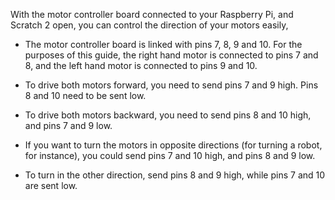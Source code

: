 With the motor controller board connected to your Raspberry Pi, and Scratch 2 open, you can control the direction of your motors easily,

- The motor controller board is linked with pins 7, 8, 9 and 10. For the purposes of this guide, the right hand motor is connected to pins 7 and 8, and the left hand motor is connected to pins 9 and 10.

- To drive both motors forward, you need to send pins 7 and 9 high. Pins 8 and 10 need to be sent low.

- To drive both motors backward, you need to send pins 8 and 10 high, and pins 7 and 9 low.

- If you want to turn the motors in opposite directions (for turning a robot, for instance), you could send pins 7 and 10 high, and pins 8 and 9 low.

- To turn in the other direction, send pins 8 and 9 high, while pins 7 and 10 are sent low.
